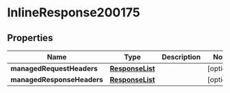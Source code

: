 # InlineResponse200175

## Properties
Name | Type | Description | Notes
------------ | ------------- | ------------- | -------------
**managedRequestHeaders** | [**ResponseList**](ResponseList.md) |  |  [optional]
**managedResponseHeaders** | [**ResponseList**](ResponseList.md) |  |  [optional]
